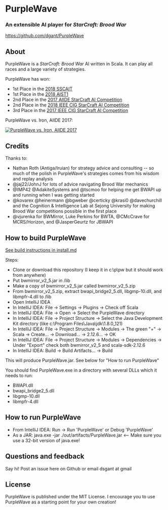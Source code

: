 # PurpleWave
### An extensible AI player for *StarCraft: Brood War*

https://github.com/dgant/PurpleWave

## About
PurpleWave is a *StarCraft: Brood War* AI written in Scala. It can play all races and a large variety of strategies.

PurpleWave has won:
 * 1st Place in the [2018 SSCAIT](https://sscaitournament.com/index.php?action=2018)
 * 1st Place in the [2018 AIST1](https://sites.google.com/view/aistarcrafttournament/aist-s1-2018)
 * 2nd Place in the [2017 AIIDE StarCraft AI Competition](http://www.cs.mun.ca/~dchurchill/starcraftaicomp/2017/)
 * 2nd Place in the [2018 IEEE CIG StarCraft AI Competition](https://cilab.sejong.ac.kr/sc_competition2018/)
 * 3rd Place in the [2017 IEEE CIG StarCraft AI Competition](https://cilab.sejong.ac.kr/sc_competition/?p=1090)

PurpleWave vs. Iron, AIIDE 2017:

[![PurpleWave vs. Iron, AIIDE 2017](https://img.youtube.com/vi/g33PIqDdTqs/0.jpg)](https://www.youtube.com/watch?v=g33PIqDdTqs)

## Credits
Thanks to:
* Nathan Roth (Antiga/Iruian) for strategy advice and consulting -- so much of the polish in PurpleWave's strategies comes from his wisdom and replay analysis
* @jaj22/JohnJ for lots of advice navigating Brood War mechanics
* @IMP42 @AdakiteSystems and @tscmoo for helping me get BWAPI up and running when I was getting started
* @kovarex @heinermann @bgweber @certicky @krasi0 @davechurchill and the Cognition & Intelligence Lab at Sejong University for making Brood War competitions possible in the first place
* @vjurenka for BWMirror, Luke Perkins for BWTA, @CMcCrave for MCRS/Horizon, and @JasperGeurtz for JBWAPI

## How to build PurpleWave
[See build instructions in install.md](install/install.md)

Steps: 
* Clone or download this repository (I keep it in c:\p\pw but it should work from anywhere)
* Put bwmirror_v2_5.jar in /lib
* Make a copy of bwmirror_v2_5.jar called bwmirror_v2_5.zip
* From bwmirror_v2_5.zip, extract bwapi_bridge2_5.dll, libgmp-10.dll, and libmpfr-4.dll to /lib
* Open IntelliJ IDEA
* In IntelliJ IDEA: File -> Settings -> Plugins -> Check off Scala
* In IntelliJ IDEA: File -> Open -> Select the PurpleWave directory
* In IntelliJ IDEA: File -> Project Structure -> Select the Java Development Kit directory (like c:\Program Files\Java\jdk\1.8.0_121)
* In IntelliJ IDEA: File -> Project Structure -> Modules -> The green "+" -> Scala -> Create... -> Download... -> 2.12.6... -> OK
* In IntelliJ IDEA: File -> Project Structure -> Modules -> Dependencies -> Under "Export" check both bwmirror_v2_5 and scala-sdk-2.12.6
* In IntelliJ IDEA: Build -> Build Artifacts... -> Build

This will produce PurpleWave.jar. See below for "How to run PurpleWave"

You should find PurpleWave.exe in a directory with several DLLs which it needs to run:
* BWAPI.dll
* bwapi_bridge2_5.dll
* libgmp-10.dll
* libmpfr-4.dll

## How to run PurpleWave
* From IntelliJ IDEA: Run -> Run 'PurpleWave' or Debug 'PurpleWave'
* As a JAR: java.exe -jar ./out/artifacts/PurpleWave.jar <-- Make sure you use a 32-bit version of java.exe!

## Questions and feedback
Say hi! Post an issue here on Github or email dsgant at gmail

## License
PurpleWave is published under the MIT License. I encourage you to use PurpleWave as a starting point for your own creation!